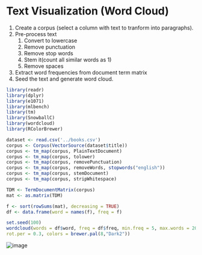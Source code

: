 # Text Visualization (Word Cloud)
1. Create a corpus (select a column with text to tranform into paragraphs).
2. Pre-process text
   1. Convert to lowercase
   2. Remove punctuation
   3. Remove stop words
   4. Stem it(count all similar words as 1)
   5. Remove spaces
3. Extract word frequencies from document term matrix
4. Seed the text and generate word cloud.
```r
library(readr)
library(dplyr)
library(e1071)
library(mlbench)
library(tm)
library(SnowballC)
library(wordcloud)
library(RColorBrewer)

dataset <- read.csv('../books.csv')
corpus <- Corpus(VectorSource(dataset$title))
corpus <- tm_map(corpus, PlainTextDocument)
corpus <- tm_map(corpus, tolower)
corpus <- tm_map(corpus, removePunctuation)
corpus <- tm_map(corpus, removeWords, stopwords("english"))
corpus <- tm_map(corpus, stemDocument)
corpus <- tm_map(corpus, stripWhitespace)

TDM <- TermDocumentMatrix(corpus)
mat <- as.matrix(TDM)

f <- sort(rowSums(mat), decreasing = TRUE)
df <- data.frame(word = names(f), freq = f)

set.seed(100)
wordcloud(words = df$word, freq = df$freq, min.freq = 5, max.words = 200, random.order = FALSE,
rot.per = 0.3, colors = brewer.pal(8,"Dark2"))
```
![image](https://user-images.githubusercontent.com/60386381/127269254-d373cf4b-a3c0-4254-aade-d08aa9dd5e4b.png)
